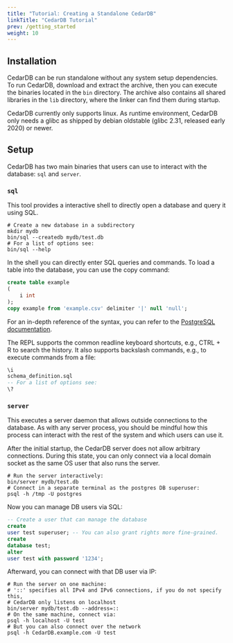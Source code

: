 ```yaml
---
title: "Tutorial: Creating a Standalone CedarDB"
linkTitle: "CedarDB Tutorial"
prev: /getting_started
weight: 10
---
```


## Installation

CedarDB can be run standalone without any system setup dependencies.
To run CedarDB, download and extract the archive, then you can execute the
binaries located in the `bin` directory.
The archive also contains all shared libraries in the `lib` directory, where
the linker can find them during startup.

CedarDB currently only supports linux.
As runtime environment, CedarDB only needs a glibc as shipped by debian
oldstable (glibc 2.31, released early 2020) or newer.

## Setup

CedarDB has two main binaries that users can use to interact with the database:
`sql` and `server`.

### `sql`

This tool provides a interactive shell to directly open a database and query
it using SQL.

```shell
# Create a new database in a subdirectory
mkdir mydb
bin/sql --createdb mydb/test.db
# For a list of options see:
bin/sql --help
```

In the shell you can directly enter SQL queries and commands.
To load a table into the database, you can use the copy command:

```sql
create table example
(
    i int
);
copy example from 'example.csv' delimiter '|' null 'null';
```

For an in-depth reference of the syntax, you can refer to the
[PostgreSQL documentation](https://www.postgresql.org/docs/current/sql-copy.html).

The REPL supports the common readline keyboard shortcuts, e.g., CTRL + R to
search the history.
It also supports backslash commands, e.g., to execute commands from a file:

```sql
\i
schema_definition.sql
-- For a list of options see:
\?
```

### `server`

This executes a server daemon that allows outside connections to the database.
As with any server process, you should be mindful how this process can
interact with the rest of the system and which users can use it.

After the initial startup, the CedarDB server does not allow arbitrary
connections.
During this state, you can only connect via a local domain socket as the same
OS user that also runs the server.

```shell
# Run the server interactively:
bin/server mydb/test.db
# Connect in a separate terminal as the postgres DB superuser:
psql -h /tmp -U postgres
```

Now you can manage DB users via SQL:

```sql
-- Create a user that can manage the database
create
user test superuser; -- You can also grant rights more fine-grained.
create
database test;
alter
user test with password '1234';
```

Afterward, you can connect with that DB user via IP:

```shell
# Run the server on one machine:
# '::' specifies all IPv4 and IPv6 connections, if you do not specify this,
# CedarDB only listens on localhost
bin/server mydb/test.db --address=::
# On the same machine, connect via:
psql -h localhost -U test
# But you can also connect over the network
psql -h CedarDB.example.com -U test
```

